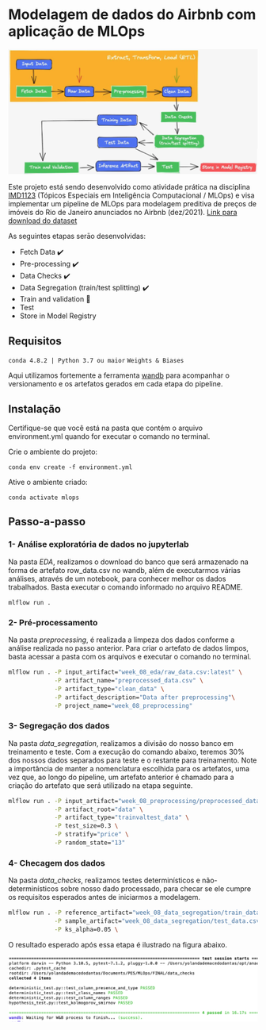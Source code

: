 # Modelagem de dados do Airbnb com aplicação de MLOps

<img src="Images/header.png" alt="mlops pipeline">

Este projeto está sendo desenvolvido como atividade prática na disciplina [IMD1123](https://github.com/ivanovitchm/mlops) (Tópicos Especiais em Inteligência Computacional / MLOps) e visa implementar um pipeline de MLOps para modelagem preditiva de preços de imóveis do Rio de Janeiro anunciados no Airbnb (dez/2021). [Link para download do dataset](http://data.insideairbnb.com/brazil/rj/rio-de-janeiro/2021-12-24/data/listings.csv.gz)

As seguintes etapas serāo desenvolvidas:
- Fetch Data :heavy_check_mark:
- Pre-processing :heavy_check_mark:
- Data Checks :heavy_check_mark:
- Data Segregation (train/test splitting) :heavy_check_mark:
- Train and validation :small_red_triangle:
- Test 
- Store in Model Registry 

## Requisitos

`conda 4.8.2 | Python 3.7 ou maior`
`Weights & Biases`

Aqui utilizamos fortemente a ferramenta [wandb](https://wandb.ai/site) para acompanhar o versionamento e os artefatos gerados em cada etapa do pipeline.


## Instalação

Certifique-se que você está na pasta que contém o arquivo environment.yml quando for executar o comando no terminal.

Crie o ambiente do projeto:
```
conda env create -f environment.yml
```

Ative o ambiente criado:
```
conda activate mlops
```

## Passo-a-passo

### 1- Análise exploratória de dados no jupyterlab

Na pasta *EDA*, realizamos o download do banco que será armazenado na forma de artefato row_data.csv no wandb, além de executarmos várias análises, através de um notebook, para conhecer melhor os dados trabalhados. Basta executar o comando informado no arquivo README.

```
mlflow run .
```

### 2- Pré-processamento

Na pasta *preprocessing*, é realizada a limpeza dos dados conforme a análise realizada no passo anterior. Para criar o artefato de dados limpos, basta acessar a pasta com os arquivos e executar o comando no terminal.

```bash
mlflow run . -P input_artifact="week_08_eda/raw_data.csv:latest" \
             -P artifact_name="preprocessed_data.csv" \
             -P artifact_type="clean_data" \
             -P artifact_description="Data after preprocessing"\
             -P project_name="week_08_preprocessing"
```

### 3- Segregação dos dados

Na pasta *data_segregation*, realizamos a divisão do nosso banco em treinamento e teste. Com a execução do comando abaixo, teremos 30% dos nossos dados separados para teste e o restante para treinamento. Note a importância de manter a nomenclatura escolhida para os artefatos, uma vez que, ao longo do pipeline, um artefato anterior é chamado para a criação do artefato que será utilizado na etapa seguinte.

```bash
mlflow run . -P input_artifact="week_08_preprocessing/preprocessed_data.csv:latest" \
             -P artifact_root="data" \
             -P artifact_type="trainvaltest_data" \
             -P test_size=0.3 \
             -P stratify="price" \
             -P random_state="13"
```

### 4- Checagem dos dados

Na pasta *data_checks*, realizamos testes determinísticos e não-determinísticos sobre nosso dado processado, para checar se ele cumpre os requisitos esperados antes de iniciarmos a modelagem.

```bash
mlflow run . -P reference_artifact="week_08_data_segregation/train_data.csv:latest" \
             -P sample_artifact="week_08_data_segregation/test_data.csv:latest" \
             -P ks_alpha=0.05 \
```

O resultado esperado após essa etapa é ilustrado na figura abaixo.
<center><img width="800" src="Images/terminal.png"></center>

